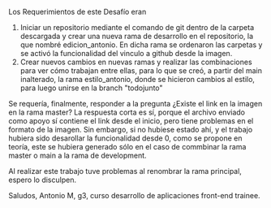 Los Requerimientos de este Desafío eran
  1. Iniciar un repositorio mediante el comando de git dentro de la carpeta descargada y
crear una nueva rama de desarrollo en el repositorio, la que nombré edicion_antonio.
En dicha rama se ordenaron las carpetas y se activó la funcionalidad del vinculo a github desde la imagen.
  2. Crear nuevos cambios en nuevas ramas y realizar las combinaciones para ver cómo
trabajan entre ellas, para lo que se creó, a partir del main inalterado, la rama estilo_antonio,
donde se hicieron cambios al estilo, para luego unirse en la branch "todojunto"

  Se requería, finalmente, responder a la pregunta ¿Existe el link en la imagen en la rama master?
La respuesta corta es sí, porque el archivo enviado como apoyo sí contiene el link desde el inicio, pero tiene problemas en el formato de la imagen.
Sin embargo, si no hubiese estado ahí, y el trabajo hubiera sido desarollar la funcionalidad desde 0, como se propone en teoría,
este se hubiera generado sólo en el caso de commbinar la rama master o main a la rama de development.

Al realizar este trabajo tuve problemas al renombrar la rama principal, espero lo disculpen.

Saludos, 
Antonio M, g3, 
curso desarrollo de aplicaciones front-end trainee.
